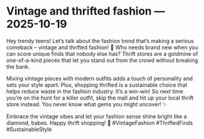 # Vintage and thrifted fashion — 2025-10-19

Hey trendy teens! Let’s talk about the fashion trend that’s making a serious comeback – vintage and thrifted fashion! 🌟 Who needs brand new when you can score unique finds that nobody else has? Thrift stores are a goldmine of one-of-a-kind pieces that let you stand out from the crowd without breaking the bank. 

Mixing vintage pieces with modern outfits adds a touch of personality and sets your style apart. Plus, shopping thrifted is a sustainable choice that helps reduce waste in the fashion industry. It’s a win-win! So next time you’re on the hunt for a killer outfit, skip the mall and hit up your local thrift store instead. You never know what gems you might uncover! ✨

Embrace the vintage vibes and let your fashion sense shine bright like a diamond, babes. Happy thrift shopping! 💖 #VintageFashion #ThriftedFinds #SustainableStyle